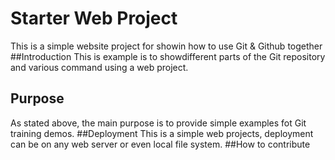 # Starter Web Project
This is a simple website project for showin how to use Git & Github together
##Introduction
This is example is to showdifferent parts of the Git repository and various command using a web project.
## Purpose
As stated above, the main purpose is to provide simple examples fot Git training demos.
##Deployment
This is a simple web projects, deployment can be on any web server or even local file system.
##How to contribute